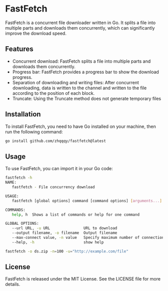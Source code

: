 # FastFetch

FastFetch is a concurrent file downloader written in Go. It splits a file into multiple parts and downloads them concurrently, which can significantly improve the download speed.

## Features

- Concurrent download: FastFetch splits a file into multiple parts and downloads them concurrently.
- Progress bar: FastFetch provides a progress bar to show the download progress.
- Separation of downloading and writing files: After concurrent downloading, data is written to the channel and written to the file according to the position of each block.
- Truncate: Using the Truncate method does not generate temporary files

## Installation

To install FastFetch, you need to have Go installed on your machine, then run the following command:

```bash
go install github.com/zhqqqy/fastfetch@latest
```

## Usage
To use FastFetch, you can import it in your Go code:

```bash
fastfetch -h
NAME:
   fastfetch - File concurrency download

USAGE:
   fastfetch [global options] command [command options] [arguments...]

COMMANDS:
   help, h  Shows a list of commands or help for one command

GLOBAL OPTIONS:
   --url URL, -u URL               URL to download
   --output filename, -o filename  Output filename
   --max-connect value, -n value   Specify maximum number of connections (default: 10)
   --help, -h                      show help

fastfetch -o ds.zip -n=100 -u="http://example.com/file"
```
## License
FastFetch is released under the MIT License. See the LICENSE file for more details.